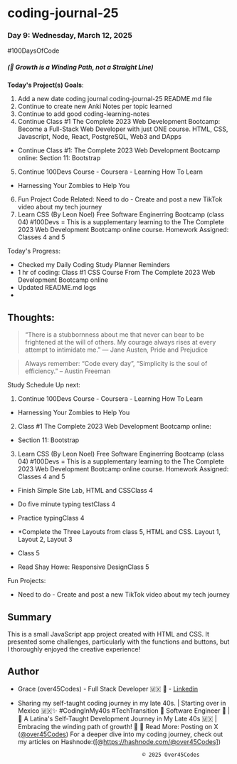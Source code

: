 # coding-journal-25

### Day 9: Wednesday, March 12, 2025

#100DaysOfCode

##### (🌱 Growth is a Winding Path, not a Straight Line)

**Today's Project(s) Goals**:

1. Add a new date coding journal coding-journal-25 README.md file
2. Continue to create new Anki Notes per topic learned
3. Continue to add good coding-learning-notes 
4. Continue Class #1 The Complete 2023 Web Development Bootcamp: Become a Full-Stack Web Developer with just ONE course. HTML, CSS, Javascript, Node, React, PostgreSQL, Web3 and DApps
- Continue Class #1: The Complete 2023 Web Development Bootcamp online: Section 11: Bootstrap 
5. Continue 100Devs Course - Coursera - Learning How To Learn 
- Harnessing Your Zombies to Help You
6. Fun Project Code Related: Need to do - Create and post a new TikTok video about my tech journey
7. Learn CSS (By Leon Noel) Free Software Enginerring Bootcamp (class 04) #100Devs = This is a supplementary learning to the The Complete 2023 Web Development Bootcamp online course. Homework Assigned: Classes 4 and 5 



Today's Progress:
- Checked my Daily Coding Study Planner Reminders
- 1 hr of coding: Class #1 CSS Course From The Complete 2023 Web Development Bootcamp online
- Updated README.md logs
- 
<!-- - SQL 101: Like You’ve Never Seen It Before  - on hold 
    - Chapter 1/9 - Introduction to Databases -->
 

## Thoughts:

> “There is a stubbornness about me that never can bear to be frightened at the will of others. My courage always rises at every attempt to intimidate me.” ― Jane Austen, Pride and Prejudice

> Always remember: “Code every day”, “Simplicity is the soul of efficiency.” – Austin Freeman

Study Schedule Up next:

1. Continue 100Devs Course - Coursera - Learning How To Learn 
- Harnessing Your Zombies to Help You

2. Class #1 The Complete 2023 Web Development Bootcamp online:
- Section 11: Bootstrap 

3. Learn CSS (By Leon Noel) Free Software Enginerring Bootcamp (class 04) #100Devs = This is a supplementary learning to the The Complete 2023 Web Development Bootcamp online course. 
Homework Assigned: Classes 4 and 5 
- Finish Simple Site Lab, HTML and CSSClass 4
- Do five minute typing testClass 4
- Practice typingClass 4
- *Complete the Three Layouts from class 5, HTML and CSS. Layout 1, Layout 2, Layout 3

- Class 5
- Read Shay Howe: Responsive DesignClass 5



Fun Projects:
- Need to do - Create and post a new TikTok video about my tech journey

## Summary

This is a small JavaScript app project created with HTML and CSS. It presented some challenges, particularly with the functions and buttons, but I thoroughly enjoyed the creative experience!


## Author

-  Grace (over45Codes)  - Full Stack Developer 🇲🇽 💜  - [Linkedin](https://www.linkedin.com/in/castanedagrace/)

- Sharing my self-taught coding journey in my late 40s. | Starting over in Mexico 🇲🇽✨ #CodingInMy40s #TechTransition 🚀
Software Engineer 🚀 | 🌮 A Latina's Self-Taught Development Journey in My Late 40s 🇲🇽 | Embracing the winding path of growth! 🌱
📖 Read More:
Posting on X ([@over45Codes](https://x.com/over45Codes))
For a deeper dive into my coding journey, check out my articles on Hashnode:([@https://hashnode.com/@over45Codes])






                                             © 2025 Over45Codes
